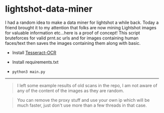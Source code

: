 # lightshot-data-miner
 I had a random idea to make a data miner for lightshot a while back. Today a friend brought it to my attention that folks are now mining Lightshot images for valuable information etc...here is a proof of concept! This script bruteforces for valid prnt.sc urls and for images containing human faces/text then saves the images containing them along with basic.

- Install [Tesseract-OCR](https://github.com/tesseract-ocr/tessdoc)

- Install requirements.txt

- `python3 main.py`

--------

> I left some example results of old scans in the repo, I am not aware of any of the content of the images as they are random. 

> You can remove the proxy stuff and use your own ip which will be much faster, just don't use more than a few threads in that case.